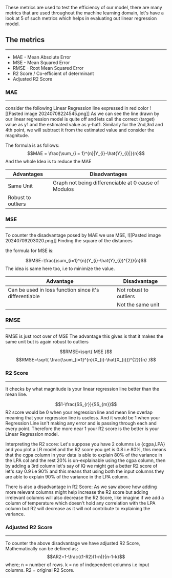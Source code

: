 These metrics are used to test the efficiency of our model, there are many metrics that are used throughout the machine learning domain, let's have a look at 5 of such metrics which helps in evaluating out linear regression model.

## The metrics
---
- MAE - Mean Absolute Error
- MSE - Mean Squared Error
- RMSE - Root Mean Squared Error
- R2 Score / Co-efficient of determinant 
- Adjusted R2 Score

### MAE
---
consider the following Linear Regression line expressed in red color
![[Pasted image 20240708224545.png]]
As we can see the line drawn by our linear regression model is quite off and lets call the correct (target) value as y1 and the estimated value as y-hat1. Similarly for the 2nd,3rd and 4th point, we will subtract it from the estimated value and consider the magnitude.

The formula is as follows:
$$MAE = \frac{\sum_{i = 1}^{n}|Y_{i}-\hat{Y}_{i}|}{n}$$
And the whole Idea is to reduce the MAE



| Advantages         | Disadvantages                                        |
| ------------------ | ---------------------------------------------------- |
| Same Unit          | Graph not being differenciable at 0 cause of Modulos |
| Robust to outliers |                                                      |

### MSE 
---
To counter the disadvantage posed by MAE we use MSE,
![[Pasted image 20240709203020.png]]
Finding the square of the distances

the formula for MSE is:

$$MSE=\frac{\sum_{i=1}^{n}(Y_{i}-\hat{Y}_{i})^{2}}{n}$$
The idea is same here too, i.e to minimize the value.

| Advantage                                              | Disadvantage           |
| ------------------------------------------------------ | ---------------------- |
| Can be used in loss function since it's differentiable | Not robust to outliers |
|                                                        | Not the same unit      |

### RMSE
---
RMSE is just root over of MSE 
The advantage this gives is that it makes the same unit but is again robust to outliers

$$RMSE=\sqrt{ MSE }$$
$$RMSE=\sqrt{  \frac{\sum_{i=1}^{n}(X_{i}-\hat{X_{i}})^{2}}{n}  }$$
### R2 Score 
---
It checks by what magnitude is your linear regression line better than the mean line.

$$1-\frac{SS_{r}}{SS_{m}}$$
R2 score would be 0 when your regression line and mean line overlap meaning that your regression line is useless. And it would be 1 when your Regression Line isn't making any error and is passing through each and every point.
Therefore the more near 1 your R2 score is the better is your Linear Regression model.

Interpreting the R2 score:
Let's suppose you have 2 columns i.e {cgpa,LPA} and you plot a LR model and the R2 score you get is 0.8 i.e 80%, this means that the cgpa column in your data is able to explain 80% of the variance in the LPA col and the rest 20% is un-explainable using the cgpa column, then by adding a 3rd column let's say of IQ we might get a better R2 score of let's say 0.9 i.e 90% and this means that using both the input columns they are able to explain 90% of the variance in the LPA column.

There is also a disadvantage in R2 Score:
As we saw above how adding more relevant columns might help increase the R2 score but adding irrelevant columns will also decrease the R2 Score, like imagine if we add a column of temperature which doesn't hold any correlation with the LPA column but R2 will decrease as it will not contribute to explaining the variance.

### Adjusted R2 Score
---
To counter the above disadvantage we have adjusted R2 Score,
Mathematically can be defined as;
$$AR2=1-\frac{(1-R2)(1-n)}{n-1-k}$$
where;
n = number of rows.
k = no of independent columns i.e input columns.
R2 = original R2 Score.

